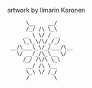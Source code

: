 artwork by Ilmarin Karonen

```
      \__    __/
      /_/ /\ \_\
     __ \ \/ / __
     \_\_\/\/_/_/
 __/\___\_\/_/___/\__
   \/ __/_/\_\__ \/
     /_/ /\/\ \_\
      __/ /\ \__
      \_\ \/ /_/
      /        \
```
